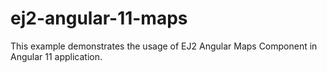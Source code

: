 # ej2-angular-11-maps
This example demonstrates the usage of EJ2 Angular  Maps Component in Angular 11 application.
